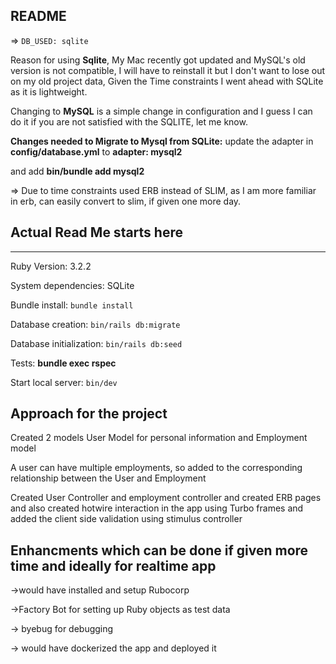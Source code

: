 ## README


=> ```DB_USED: sqlite```

Reason for using **Sqlite**, My Mac recently got updated and MySQL's old version is not compatible, I will have to reinstall it but I don't want to lose out on my old project data, Given the Time constraints I went ahead with SQLite as it is lightweight.

Changing to **MySQL** is a simple change in configuration and I guess I can do it if you are not satisfied with the SQLITE, let me know.

**Changes needed to Migrate to Mysql from SQLite:**
update the adapter in **config/database.yml** to **adapter: mysql2**

and add **bin/bundle add mysql2** 

=> Due to time constraints used ERB instead of SLIM, as I am more familiar in erb, can easily convert to slim, if given one more day.




## Actual Read Me starts here


--------------------------------
Ruby Version: 3.2.2

System dependencies: SQLite

Bundle install: ```bundle install```

Database creation: ```bin/rails db:migrate```

Database initialization: ```bin/rails db:seed```

Tests: **bundle exec rspec**


Start local server: ```bin/dev```





**Approach for the project**
----------------------------
Created 2 models User Model for personal information and Employment model

A user can have multiple employments, so added to the corresponding relationship between the User and Employment

Created User Controller and employment controller and created ERB pages and also created hotwire interaction in the app using Turbo frames and added the client side validation using  stimulus controller 



## Enhancments which can be done if given more time and ideally for realtime app


->would have installed and setup Rubocorp

->Factory Bot for setting up Ruby objects as test data

-> byebug for debugging 

-> would have dockerized the app and deployed it




